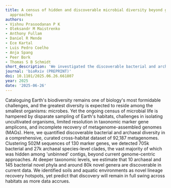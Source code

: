 ```yaml
---
title: A census of hidden and discoverable microbial diversity beyond genome-centric
  approaches
authors:
- Vishnu Prasoodanan P K
- Oleksandr M Maistrenko
- Anthony Fullam
- Daniel R Mende
- Ece Kartal
- Luis Pedro Coelho
- Anja Spang
- Peer Bork
- Thomas S B Schmidt
short_description: 'We investigated the discoverable bacterial and archaeal diversity in a cross-habitat dataset of 92,187 metagenomes, revealing a vast majority of species-level clades hidden among unbinned contigs. We predict that discovery of novel microbial lineages will continue across habitats as more data accrues for the foreseeable future.'
journal: 'bioRxiv (PREPRINT)'
doi: 10.1101/2025.06.26.661807
year: 2025
date: '2025-06-26'
---
```

Cataloguing Earth's biodiversity remains one of biology's most formidable challenges, and the greatest diversity is expected to reside among the smallest organisms: microbes. Yet the ongoing census of microbial life is hampered by disparate sampling of Earth's habitats, challenges in isolating uncultivated organisms, limited resolution in taxonomic marker gene amplicons, and incomplete recovery of metagenome-assembled genomes (MAGs). Here, we quantified discoverable bacterial and archaeal diversity in a comprehensive, curated cross-habitat dataset of 92,187 metagenomes. Clustering 502M sequences of 130 marker genes, we detected 705k bacterial and 27k archaeal species-level clades, the vast majority of which was hidden among 'unbinned' contigs, beyond current genome-centric approaches. At deeper taxonomic levels, we estimate that 10 archaeal and 145 bacterial novel phyla and around 80k novel genera are discoverable in current data. We identified soils and aquatic environments as novel lineage recovery hotspots, yet predict that discovery will remain in full swing across habitats as more data accrues.
